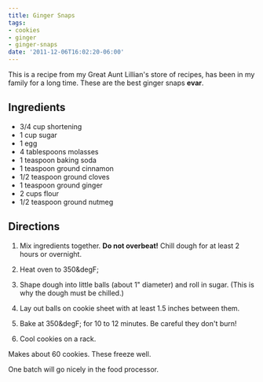 ```yaml
---
title: Ginger Snaps
tags:
- cookies
- ginger
- ginger-snaps
date: '2011-12-06T16:02:20-06:00'
---
```

This is a recipe from my Great Aunt Lillian's store of recipes, has
been in my family for a long time. These are the best ginger snaps
**evar**.


## Ingredients

* 3/4 cup shortening
* 1 cup sugar
* 1 egg
* 4 tablespoons molasses
* 1 teaspoon baking soda
* 1 teaspoon ground cinnamon
* 1/2 teaspoon ground cloves
* 1 teaspoon ground ginger
* 2 cups flour
* 1/2 teaspoon ground nutmeg



## Directions

1.  Mix ingredients together. **Do not overbeat!** Chill dough for at least 2 hours or overnight.

1.  Heat oven to  350&degF;

1.  Shape dough into little balls (about 1" diameter) and roll in sugar. (This is why the dough must be chilled.)

1.  Lay out balls on cookie sheet with at least 1.5 inches between them.

1.  Bake at 350&degF; for 10 to 12 minutes. Be careful they don't burn!

1.  Cool cookies on a rack.

Makes about 60 cookies. These freeze well.


One batch will go nicely in the food processor.
